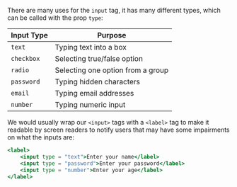 There are many uses for the `input` tag, it has many different types, which can be called with the prop `type`:

| Input Type | Purpose                           |
| ---------- | --------------------------------- |
| `text`     | Typing text into a box            |
| `checkbox` | Selecting true/false option       |
| `radio`    | Selecting one option from a group |
| `password` | Typing hidden characters          |
| `email`    | Typing email addresses            |
| `number`   | Typing numeric input              |
We would usually wrap our `<input>` tags with a `<label>` tag to make it readable by screen readers to notify users that may have some impairments on what the inputs are:
```jsx
<label>
	<input type = "text">Enter your name</label>
	<input type = "password">Enter your password</label>
	<input type = "number">Enter your age</label>
</label>
```
